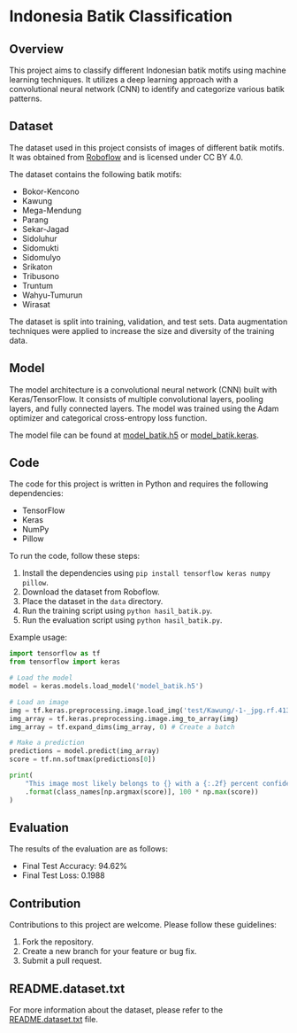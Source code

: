 # Indonesia Batik Classification

## Overview

This project aims to classify different Indonesian batik motifs using machine learning techniques. It utilizes a deep learning approach with a convolutional neural network (CNN) to identify and categorize various batik patterns.

## Dataset

The dataset used in this project consists of images of different batik motifs. It was obtained from [Roboflow](https://universe.roboflow.com/melanie-gabriela-tjandrasubrata/indonesia-batik-classification-mktx6) and is licensed under CC BY 4.0.

The dataset contains the following batik motifs:

*   Bokor-Kencono
*   Kawung
*   Mega-Mendung
*   Parang
*   Sekar-Jagad
*   Sidoluhur
*   Sidomukti
*   Sidomulyo
*   Srikaton
*   Tribusono
*   Truntum
*   Wahyu-Tumurun
*   Wirasat

The dataset is split into training, validation, and test sets. Data augmentation techniques were applied to increase the size and diversity of the training data.

## Model

The model architecture is a convolutional neural network (CNN) built with Keras/TensorFlow. It consists of multiple convolutional layers, pooling layers, and fully connected layers. The model was trained using the Adam optimizer and categorical cross-entropy loss function.

The model file can be found at [model_batik.h5](model_batik.h5) or [model_batik.keras](model_batik.keras).

## Code

The code for this project is written in Python and requires the following dependencies:

*   TensorFlow
*   Keras
*   NumPy
*   Pillow

To run the code, follow these steps:

1.  Install the dependencies using `pip install tensorflow keras numpy pillow`.
2.  Download the dataset from Roboflow.
3.  Place the dataset in the `data` directory.
4.  Run the training script using `python hasil_batik.py`.
5.  Run the evaluation script using `python hasil_batik.py`.

Example usage:

```python
import tensorflow as tf
from tensorflow import keras

# Load the model
model = keras.models.load_model('model_batik.h5')

# Load an image
img = tf.keras.preprocessing.image.load_img('test/Kawung/-1-_jpg.rf.4137dab94c111facfeb5f57dd16d78da.jpg', target_size=(224, 224))
img_array = tf.keras.preprocessing.image.img_to_array(img)
img_array = tf.expand_dims(img_array, 0) # Create a batch

# Make a prediction
predictions = model.predict(img_array)
score = tf.nn.softmax(predictions[0])

print(
    "This image most likely belongs to {} with a {:.2f} percent confidence."
    .format(class_names[np.argmax(score)], 100 * np.max(score))
)
```

## Evaluation

The results of the evaluation are as follows:

*   Final Test Accuracy: 94.62%
*   Final Test Loss: 0.1988

## Contribution

Contributions to this project are welcome. Please follow these guidelines:

1.  Fork the repository.
2.  Create a new branch for your feature or bug fix.
3.  Submit a pull request.

## README.dataset.txt

For more information about the dataset, please refer to the [README.dataset.txt](README.dataset.txt) file.
